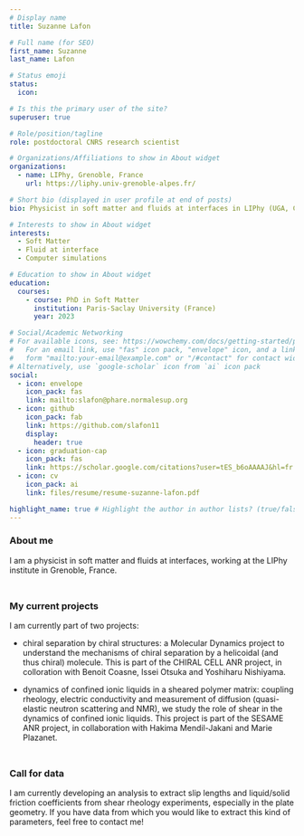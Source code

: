 ```yaml
---
# Display name
title: Suzanne Lafon

# Full name (for SEO)
first_name: Suzanne
last_name: Lafon

# Status emoji
status:
  icon:

# Is this the primary user of the site?
superuser: true

# Role/position/tagline
role: postdoctoral CNRS research scientist

# Organizations/Affiliations to show in About widget
organizations:
  - name: LIPhy, Grenoble, France
    url: https://liphy.univ-grenoble-alpes.fr/

# Short bio (displayed in user profile at end of posts)
bio: Physicist in soft matter and fluids at interfaces in LIPhy (UGA, CNRS), in Grenoble, France.

# Interests to show in About widget
interests:
  - Soft Matter
  - Fluid at interface
  - Computer simulations

# Education to show in About widget
education:
  courses:
    - course: PhD in Soft Matter
      institution: Paris-Saclay University (France)
      year: 2023

# Social/Academic Networking
# For available icons, see: https://wowchemy.com/docs/getting-started/page-builder/#icons
#   For an email link, use "fas" icon pack, "envelope" icon, and a link in the
#   form "mailto:your-email@example.com" or "/#contact" for contact widget.
# Alternatively, use `google-scholar` icon from `ai` icon pack
social:
  - icon: envelope
    icon_pack: fas
    link: mailto:slafon@phare.normalesup.org
  - icon: github
    icon_pack: fab
    link: https://github.com/slafon11
    display:
      header: true
  - icon: graduation-cap
    icon_pack: fas
    link: https://scholar.google.com/citations?user=tES_b6oAAAAJ&hl=fr
  - icon: cv
    icon_pack: ai
    link: files/resume/resume-suzanne-lafon.pdf

highlight_name: true # Highlight the author in author lists? (true/false)
---
```


### About me ##

I am a physicist in soft matter and fluids at interfaces, working at
the LIPhy institute in Grenoble, France.

<span style="display: block; height: 8px;"></span>


### My current projects ##

I am currently part of two projects:

  - chiral separation by chiral structures: a Molecular Dynamics project to understand the mechanisms of chiral separation by a helicoidal (and thus chiral) molecule.
This is part of the CHIRAL CELL ANR project, in colloration with Benoit Coasne, Issei Otsuka and Yoshiharu Nishiyama.
 
  - dynamics of confined ionic liquids in a sheared polymer matrix: coupling rheology, electric conductivity and measurement of diffusion (quasi-elastic neutron scattering and NMR),
we study the role of shear in the dynamics of confined ionic liquids. This project is part of the SESAME ANR project, in collaboration with Hakima Mendil-Jakani and Marie Plazanet.

<span style="display: block; height: 8px;"></span>


### Call for data ##

I am currently developing an analysis to extract slip lengths and liquid/solid friction coefficients from shear rheology experiments, especially in the plate geometry.
If you have data from which you would like to extract this kind of parameters, feel free to contact me!
